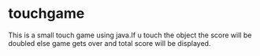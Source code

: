 # touchgame
This is a small touch game using java.If u touch the object the score will be doubled else game gets over and total score will be displayed.
